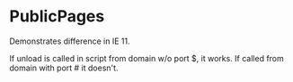 # PublicPages
Demonstrates difference in IE 11. 

If unload is called in script from domain w/o port $, it works. 
If called from domain with port # it doesn't. 
